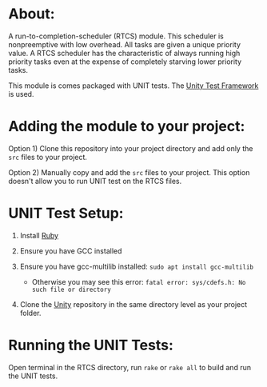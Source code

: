 # About:

A run-to-completion-scheduler (RTCS) module. This scheduler is nonpreemptive with low overhead. All tasks are given a unique priority value. A RTCS scheduler has the characteristic of always running high priority tasks even at the expense of completely starving lower priority tasks.

This module is comes packaged with UNIT tests. The [Unity Test Framework](https://github.com/ThrowTheSwitch/Unity) is used.

# Adding the module to your project:

Option 1) Clone this repository into your project directory and add only the `src` files to your project.

Option 2) Manually copy and add the `src` files to your project. This option doesn't allow you to run UNIT test on the RTCS files.

# UNIT Test Setup:

1. Install [Ruby](https://rubyinstaller.org/)

2. Ensure you have GCC installed

3. Ensure you have gcc-multilib installed: `sudo apt install gcc-multilib`
    * Otherwise you may see this error: `fatal error: sys/cdefs.h: No such file or directory`

4. Clone the [Unity](https://github.com/ThrowTheSwitch/Unity) repository in the same directory level as your project folder.

# Running the UNIT Tests:

Open terminal in the RTCS directory, run `rake` or `rake all` to build and run the UNIT tests.


